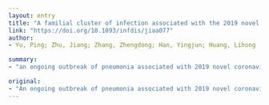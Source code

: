 ```yaml
---
layout: entry
title: "A familial cluster of infection associated with the 2019 novel coronavirus indicating potential person-to-person transmission during the incubation period"
link: "https://doi.org/10.1093/infdis/jiaa077"
author:
- Yu, Ping; Zhu, Jiang; Zhang, Zhengdong; Han, Yingjun; Huang, Lihong

summary:
- "an ongoing outbreak of pneumonia associated with 2019 novel coronavirus (2019-nCoV) was reported in China. It is unclear if the infectivity exists during the incubation period. A person-to-person transmission has been reported in previous studies. We report the epidemiological features of a familial cluster of four patients in Shanghai. One was 88 years old man with moving difficulties and was only exposed to his asymptomatic family members who developed symptoms later. The epidemiological evidence has shown a potential transmission of pneumonia was reported."

original:
- "An ongoing outbreak of pneumonia associated with 2019 novel coronavirus (2019-nCoV) was reported in China. It is unclear if the infectivity exists during the incubation period, although a person-to-person transmission has been reported in previous studies. We report the epidemiological features of a familial cluster of four patients in Shanghai, of which one was 88 years old man with moving difficulties and was only exposed to his asymptomatic family members who developed symptoms later. The epidemiological evidence has shown a potential transmission of the 2019-nCoV during the incubation period."
---
```


